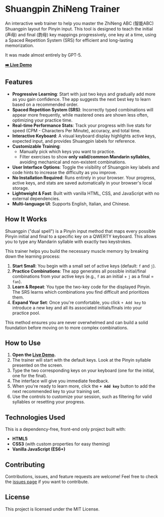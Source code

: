 # Shuangpin ZhiNeng Trainer

An interactive web trainer to help you master the ZhiNeng ABC (智能ABC) Shuangpin layout for Pinyin input. This tool is designed to teach the initial (声母) and final (韵母) key mappings progressively, one key at a time, using a Spaced Repetition System (SRS) for efficient and long-lasting memorization.

It was made almost entirely by GPT-5.

[**➡️ Live Demo**](https://pianothshaveck.github.io/Shuangpin-ZhiNeng-Trainer/)

## Features

-   **Progressive Learning**: Start with just two keys and gradually add more as you gain confidence. The app suggests the next best key to learn based on a recommended order.
-   **Spaced Repetition System (SRS)**: Incorrectly typed combinations will appear more frequently, while mastered ones are shown less often, optimizing your practice time.
-   **Real-time Performance Stats**: Track your progress with live stats for speed (CPM - Characters Per Minute), accuracy, and total time.
-   **Interactive Keyboard**: A visual keyboard display highlights active keys, expected input, and provides Shuangpin labels for reference.
-   **Customizable Training**:
    -   Manually pick which keys you want to practice.
    -   Filter exercises to show **only valid/common Mandarin syllables**, avoiding mechanical and non-existent combinations.
-   **User Interface Options**: Toggle the visibility of Shuangpin key labels and code hints to increase the difficulty as you improve.
-   **No Installation Required**: Runs entirely in your browser. Your progress, active keys, and stats are saved automatically in your browser's local storage.
-   **Lightweight & Fast**: Built with vanilla HTML, CSS, and JavaScript with no external dependencies.
-   **Multi-language UI**: Supports English, Italian, and Chinese.

## How It Works

Shuangpin ("dual spell") is a Pinyin input method that maps every possible Pinyin initial and final to a specific key on a QWERTY keyboard. This allows you to type any Mandarin syllable with exactly two keystrokes.

This trainer helps you build the necessary muscle memory by breaking down the learning process:

1.  **Start Small**: You begin with a small set of active keys (default: `f` and `j`).
2.  **Practice Combinations**: The app generates all possible initial/final combinations from your active keys (e.g., `f` as an initial + `j` as a final = `fan`).
3.  **Learn & Repeat**: You type the two-key code for the displayed Pinyin. The SRS learns which combinations you find difficult and prioritizes them.
4.  **Expand Your Set**: Once you're comfortable, you click `+ Add key` to introduce a new key and all its associated initials/finals into your practice pool.

This method ensures you are never overwhelmed and can build a solid foundation before moving on to more complex combinations.

## How to Use

1.  **Open the [Live Demo](https://pianothshaveck.github.io/Shuangpin-ZhiNeng-Trainer/).**
2.  The trainer will start with the default keys. Look at the Pinyin syllable presented on the screen.
3.  Type the two corresponding keys on your keyboard (one for the initial, one for the final).
4.  The interface will give you immediate feedback.
5.  When you're ready to learn more, click the **`+ Add key`** button to add the next recommended key to your training set.
6.  Use the controls to customize your session, such as filtering for valid syllables or resetting your progress.

## Technologies Used

This is a dependency-free, front-end only project built with:

-   **HTML5**
-   **CSS3** (with custom properties for easy theming)
-   **Vanilla JavaScript (ES6+)**

## Contributing

Contributions, issues, and feature requests are welcome! Feel free to check the [issues page](https://github.com/pianothshaveck/Shuangpin-ZhiNeng-Trainer/issues) if you want to contribute.

## License

This project is licensed under the MIT License.